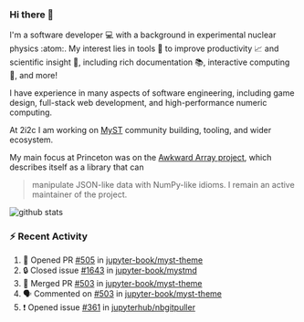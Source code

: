 ### Hi there 👋 

I'm a software developer 💻 with a background in experimental nuclear physics :atom:. My interest lies in tools :wrench: to improve productivity :chart_with_upwards_trend: and scientific insight :telescope:, including rich documentation 📚, interactive computing 🧮, and more! 

I have experience in many aspects of software engineering, including game design, full-stack web development, and high-performance numeric computing. 

At 2i2c I am working on [MyST](https://github.com/jupyter-book/mystmd) community building, tooling, and wider ecosystem. 

My main focus at Princeton was on the [Awkward Array project](awkward-array.org/), which describes itself as a library that can 
> manipulate JSON-like data with NumPy-like idioms. I remain an active maintainer of the project. 

![github stats](https://github-readme-stats.vercel.app/api?username=agoose77&show_icons=true&hide_rank=true&hide_title=true&bg_color=30,e76445,904e95&text_color=efe3ec&icon_color=efe3ec)
<!--
**agoose77/agoose77** is a ✨ _special_ ✨ repository because its `README.md` (this file) appears on your GitHub profile.

Here are some ideas to get you started:

- 🔭 I’m currently working on ...
- 🌱 I’m currently learning ...
- 👯 I’m looking to collaborate on ...
- 🤔 I’m looking for help with ...
- 💬 Ask me about ...
- 📫 How to reach me: ...
- 😄 Pronouns: ...
- ⚡ Fun fact: ...
-->

### :zap: Recent Activity

<!--START_SECTION:activity-->
1. 💪 Opened PR [#505](https://github.com/jupyter-book/myst-theme/pull/505) in [jupyter-book/myst-theme](https://github.com/jupyter-book/myst-theme)
2. 🔒 Closed issue [#1643](https://github.com/jupyter-book/mystmd/issues/1643) in [jupyter-book/mystmd](https://github.com/jupyter-book/mystmd)
3. 🎉 Merged PR [#503](https://github.com/jupyter-book/myst-theme/pull/503) in [jupyter-book/myst-theme](https://github.com/jupyter-book/myst-theme)
4. 🗣 Commented on [#503](https://github.com/jupyter-book/myst-theme/pull/503#issuecomment-2515703642) in [jupyter-book/myst-theme](https://github.com/jupyter-book/myst-theme)
5. ❗ Opened issue [#361](https://github.com/jupyterhub/nbgitpuller/issues/361) in [jupyterhub/nbgitpuller](https://github.com/jupyterhub/nbgitpuller)
<!--END_SECTION:activity-->
